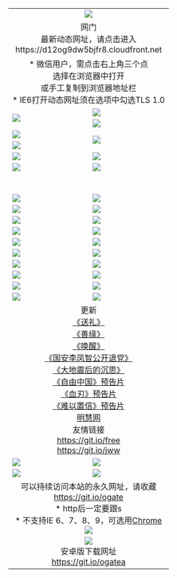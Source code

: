 ﻿<table>
  <tr></tr>
  <tr><td colspan=2 align=center><img src="https://cloud.githubusercontent.com/assets/11880933/13434984/f430fae2-e012-11e5-814f-c2df1e82b247.jpg" /></td></tr>
  <tr><td colspan=2 align=center>网门<br>最新动态网址，请点击进入
<br>https://d12og9dw5bjfr8.cloudfront.net
    </td>
  </tr>
  <tr>
    <td colspan=2 align=center>* 微信用户，需点击右上角三个点<br>选择在浏览器中打开<br>或手工复制到浏览器地址栏
    <br>* IE6打开动态网址须在选项中勾选TLS 1.0</td>
  </tr>
  <tr>
    <td rowspan=2><a href="https://d12og9dw5bjfr8.cloudfront.net/ogUP.aspx?name=11DKC.mp4&list=11DKC" target="_blank"><img src="https://d12og9dw5bjfr8.cloudfront.net/Up/11DKC1.jpg" /></a></td> 
    <td><div><a href="https://d12og9dw5bjfr8.cloudfront.net/ogUP.aspx?name=LRWS.mp4&list=LRWS" target="_blank"><img src="https://d12og9dw5bjfr8.cloudfront.net/Up/LRWS.jpg" /></a></td>
   </tr>
  <tr>
    <td><a href="https://d12og9dw5bjfr8.cloudfront.net/ogNiceVedio.aspx" target="_blank"><img src="https://d12og9dw5bjfr8.cloudfront.net/Up/11TGKDY.jpg" /></a></td>
  </tr>
  <tr>
    <td><a href="https://d12og9dw5bjfr8.cloudfront.net/ogUP.aspx?name=JQR.mp4&count=2" target="_blank"><img src="https://d12og9dw5bjfr8.cloudfront.net/Up/JQR.jpg" /></a></td>   
    <td rowspan=2><a href="https://d12og9dw5bjfr8.cloudfront.net/ogUP.aspx?name=JP.mp4&count=9" target="_blank"><img src="https://d12og9dw5bjfr8.cloudfront.net/Up/JP.jpg" /></td>
  </tr>
  <tr>
    <td><a href="https://d12og9dw5bjfr8.cloudfront.net/ogUP.aspx?name=WH.mp4" target="_blank"><img src="https://d12og9dw5bjfr8.cloudfront.net/Up/WH.jpg" /></a></td>
  </tr>
  <tr>
    <td><a href="https://d12og9dw5bjfr8.cloudfront.net/ogUP.aspx?name=SSZJ.mp4&list=SSZJ" target="_blank"><img src="https://d12og9dw5bjfr8.cloudfront.net/Up/SSZJ.jpg" /></a></td>
    <td><a href="https://d12og9dw5bjfr8.cloudfront.net/ogUP.aspx?name=1XQK.mp4&count=13" target="_blank"><img src="https://d12og9dw5bjfr8.cloudfront.net/Up/1XQK.jpg" /></a</td>
  </tr>
  <tr>
    <td><a href="https://d12og9dw5bjfr8.cloudfront.net/ogUP.aspx?name=ZY.mp4&count=2015|16" target="_blank"><img src="https://d12og9dw5bjfr8.cloudfront.net/Up/ZY.jpg" /></a</td>
    <td><a href="https://d12og9dw5bjfr8.cloudfront.net/ogUP.aspx?name=XTFY.mp4&count=B|2,A|24" target="_blank"><img src="https://d12og9dw5bjfr8.cloudfront.net/Up/XTFY.jpg" /></a></td>
  </tr>
  <tr height="40">
  </tr>
  <tr>
    <td><a href="https://d12og9dw5bjfr8.cloudfront.net/ogUP.aspx?name=4EE/QQ.mp4&list=4EEQQ" target="_blank"><img src="https://d12og9dw5bjfr8.cloudfront.net/Up/4EE/QQ0.jpg"/></a></td>
    <td><a href="https://d12og9dw5bjfr8.cloudfront.net/ogUP.aspx?name=4EE/HQ.mp4&list=4EEHQ" target="_blank"><img src="https://d12og9dw5bjfr8.cloudfront.net/Up/4EE/HQ0.jpg"/></a></td>
  </tr>
  <tr>
    <td><a href="https://d12og9dw5bjfr8.cloudfront.net/ogUP.aspx?name=4EE/ZG.mp4&list=4EEZG" target="_blank"><img src="https://d12og9dw5bjfr8.cloudfront.net/Up/4EE/ZG0.jpg"/></a></td>
    <td><a href="https://d12og9dw5bjfr8.cloudfront.net/ogUP.aspx?name=4EE/DJ.mp4&list=4EEDJ" target="_blank"><img src="https://d12og9dw5bjfr8.cloudfront.net/Up/4EE/DJ0.jpg"/></a></td>
  </tr>
  <tr>
    <td><a href="https://d12og9dw5bjfr8.cloudfront.net/ogUP.aspx?name=4EE/GX.mp4&list=4EEGX" target="_blank"><img src="https://d12og9dw5bjfr8.cloudfront.net/Up/4EE/GX0.jpg"/></a></td>
    <td><a href="https://d12og9dw5bjfr8.cloudfront.net/ogUP.aspx?name=4EE/HD.mp4&list=4EEHD" target="_blank"><img src="https://d12og9dw5bjfr8.cloudfront.net/Up/4EE/HD0.jpg"/></a></td>
  </tr>
  <tr>
    <td><a href="https://d12og9dw5bjfr8.cloudfront.net/ogUP.aspx?name=4EE/TX.mp4&list=4EETX" target="_blank"><img src="https://d12og9dw5bjfr8.cloudfront.net/Up/4EE/TX0.jpg"/></a></td>
    <td><a href="https://d12og9dw5bjfr8.cloudfront.net/ogUP.aspx?name=4EE/WZ.mp4&list=4EEWZ" target="_blank"><img src="https://d12og9dw5bjfr8.cloudfront.net/Up/4EE/WZ0.jpg"/></a></td>
  </tr>
  <tr>
    <td><a href="https://d12og9dw5bjfr8.cloudfront.net/onUP.aspx?name=https://d1ni6yqhqrtjo7.cloudfront.net/" target="_blank"><img src="https://d12og9dw5bjfr8.cloudfront.net/Up/0DTW.jpg"/></a></td>
    <td><a href="https://d12og9dw5bjfr8.cloudfront.net/onUP.aspx?name=https://d240ns8up8earz.cloudfront.net/acenter/" target="_blank"><img src="https://d12og9dw5bjfr8.cloudfront.net/Up/0TDW.jpg" /></a></td>
  </tr>
  <tr>
    <td><a href="https://d12og9dw5bjfr8.cloudfront.net/onUP.aspx?name=https://d4508d6vomz2p.cloudfront.net/gb/nsc413.htm" target="_blank"><img src="https://d12og9dw5bjfr8.cloudfront.net/Up/0DJY.jpg" /></a></td>
    <td><a href="https://d12og9dw5bjfr8.cloudfront.net/onUP.aspx?name=https://d4apjbhkuxer1.cloudfront.net/xtr/gb/prog204.html" target="_blank"><img src="https://d12og9dw5bjfr8.cloudfront.net/Up/0XTR.jpg" /></a></td>
  </tr>
  <tr>
    <td><a href="https://d12og9dw5bjfr8.cloudfront.net/onUP.aspx?name=https://d3aj00iefsmfgc.cloudfront.net/" target="_blank"><img src="https://d12og9dw5bjfr8.cloudfront.net/Up/0MHW.jpg" /></a></td>
    <td><a href="https://d12og9dw5bjfr8.cloudfront.net/onUP.aspx?name=https://d20wz7qt14x5d2.cloudfront.net/" target="_blank"><img src="https://d12og9dw5bjfr8.cloudfront.net/Up/0ZJW.jpg" /></a></td>
  </tr>
  <tr>
    <td><a href="https://d12og9dw5bjfr8.cloudfront.net/ogUP.aspx?name=0FG.zip" target="_blank"><img src="https://d12og9dw5bjfr8.cloudfront.net/Up/0FG.jpg" /></a></td>
    <td><a href="https://d12og9dw5bjfr8.cloudfront.net/ogUP.aspx?name=0FGA.apk" target="_blank"><img src="https://d12og9dw5bjfr8.cloudfront.net/Up/0FGA.jpg" /></a></td>
  </tr>
  <tr>
    <td><a href="https://d12og9dw5bjfr8.cloudfront.net/ogUP.aspx?name=0U.zip" target="_blank"><img src="https://d12og9dw5bjfr8.cloudfront.net/Up/0U.jpg" /></a></td>
    <td><a href="https://d12og9dw5bjfr8.cloudfront.net/ogUP.aspx?name=0UA.apk" target="_blank"><img src="https://d12og9dw5bjfr8.cloudfront.net/Up/0UA.jpg" /></a></td>
  </tr>
  <tr>
    <td><a href="https://d12og9dw5bjfr8.cloudfront.net/ogUP.aspx?name=0iPPOTV.zip" target="_blank"><img src="https://d12og9dw5bjfr8.cloudfront.net/Up/0iPPOTV.jpg" /></a></td>
    <td><a href="https://d12og9dw5bjfr8.cloudfront.net/ogUP.aspx?name=0iNTD.apk" target="_blank"><img src="https://d12og9dw5bjfr8.cloudfront.net/Up/0iNTD.jpg" /></a></td>
  </tr>
  <tr>
    <td colspan=2 align=center>更新<br>
      <a href="https://d12og9dw5bjfr8.cloudfront.net/ogUP.aspx?name=4ESL.mp4" target="_blank">《送礼》</a><br>
      <a href="https://d12og9dw5bjfr8.cloudfront.net/ogUP.aspx?name=4ESY.mp4" target="_blank">《善缘》</a><br>
      <a href="https://d12og9dw5bjfr8.cloudfront.net/ogUP.aspx?name=4EHX.mp4" target="_blank">《唤醒》</a><br>
      <a href="https://d12og9dw5bjfr8.cloudfront.net/ogUP.aspx?name=4LFZ.mp4" target="_blank">《国安李凤智公开退党》</a><br>
      <a href="https://d12og9dw5bjfr8.cloudfront.net/ogUP.aspx?name=4DDZHDCS.mp4" target="_blank">《大地震后的沉思》</a><br>
      <a href="https://d12og9dw5bjfr8.cloudfront.net/ogUP.aspx?name=11ZYZG0.mp4" target="_blank">《自由中国》预告片</a><br>
      <a href="https://d12og9dw5bjfr8.cloudfront.net/ogUP.aspx?name=11XR.mp4" target="_blank">《血刃》预告片</a><br>
      <a href="https://d12og9dw5bjfr8.cloudfront.net/ogUP.aspx?name=11NYZX.mp4&count=2" target="_blank">《难以置信》预告片</a><br>
      <a href="https://d12og9dw5bjfr8.cloudfront.net/onUP.aspx?name=https://www.minghui.org/" target="_blank">明慧网</a><br>
      友情链接<br>
      <a href="https://d12og9dw5bjfr8.cloudfront.net/onUP.aspx?name=https://git.io/free" target="_blank">https://git.io/free</a><br>
      <a href="https://d12og9dw5bjfr8.cloudfront.net/onUP.aspx?name=https://git.io/jww" target="_blank">https://git.io/jww</a></td>
    </td>
  </tr>
  <tr>
    <td><a href="https://d12og9dw5bjfr8.cloudfront.net/ogNice.aspx" target="_blank"><img src="https://d12og9dw5bjfr8.cloudfront.net/Up/0WCYY.jpg" /></a></td>
    <td><a href="https://d12og9dw5bjfr8.cloudfront.net/onCO.aspx?ob=600事物&op=增删改&args=WH1~%23类型6新闻%7c%23类型6评论&mode=" target="_blank"><img src="https://d12og9dw5bjfr8.cloudfront.net/Up/0WZTT.jpg" /></a></td> 
  </tr>
  <tr>
    <td><a href="https://d12og9dw5bjfr8.cloudfront.net/ogDY.aspx" target="_blank"><img src="https://d12og9dw5bjfr8.cloudfront.net/Up/0FK.jpg" /></a></td>
    <td><a href="https://d12og9dw5bjfr8.cloudfront.net/ogST.aspx" target="_blank"><img src="https://d12og9dw5bjfr8.cloudfront.net/Up/0ST.jpg" /></a></td> 
  </tr>
  <tr>
    <td colspan=2 align=center>可以持续访问本站的永久网址，请收藏<br/><a href="https://git.io/ogate" target="_blank">https://git.io/ogate</a><br/>* http后一定要跟s<br/>* 不支持IE 6、7、8、9，可选用<a href="https://d12og9dw5bjfr8.cloudfront.net/ogUP.aspx?name=0ChromePortable.zip">Chrome</a><br/><a href="https://d12og9dw5bjfr8.cloudfront.net/Up/0WMGDL2.png" target="_blank"><img src="https://d12og9dw5bjfr8.cloudfront.net/Up/0WMGD2.png"/></a></td>
  </tr>
  <tr>
    <td colspan=2 align=center><a href="https://d12og9dw5bjfr8.cloudfront.net/ogUP.aspx?name=0oGate.apk" target="_blank"><img src="https://cloud.githubusercontent.com/assets/11880933/13720399/75e143ee-e842-11e5-9f0a-1421f423c80f.jpg" /></a><br>安卓版下载网址<br><a href="https://git.io/ogatea">https://git.io/ogatea</a></td>
  </tr>
  <!--tr>
    <td colspan=2 align=center>可能失效的动态网址
    </td>
  </tr-->
</table>

